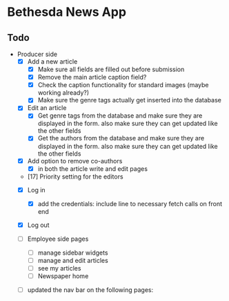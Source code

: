 # Bethesda News App

## Todo

- Producer side
    - [x] Add a new article
        - [x] Make sure all fields are filled out before submission
        - [x] Remove the main article caption field?
        - [x] Check the caption functionality for standard images (maybe working already?)
        - [x] Make sure the genre tags actually get inserted into the database
    - [x] Edit an article
        - [x] Get genre tags from the database and make sure they are displayed in the form. also make sure they can get updated like the other fields
        - [x] Get the authors from the database and make sure they are displayed in the form. also make sure they can get updated like the other fields
    - [x] Add option to remove co-authors
        - [x] in both the article write and edit pages
    - [17] Priority setting for the editors
    - [x] Log in
        - [x] add the credentials: include line to necessary fetch calls on front end 
    - [x] Log out


    - [ ] Employee side pages
        - [ ] manage sidebar widgets
        - [ ] manage and edit articles
        - [ ] see my articles
        - [ ] Newspaper home
    - [ ] updated the nav bar on the following pages:
        - [ ] write article
        - [ ] edit article
        - [ ] sidebar widget edit

- Consumer side
    - [x] Captions
    - [x] Article search page
        - [x] Footer
        - [x] Genre tags
        - [x] Author tags
        - [x] search algorithm?
        - [x] pagination? / Dynamic loading
        - [x] Dynamic link access from nav bar
        - [x] Make the article links work
    - [18] Make the reading time dynamically calculated and rendered
        - [19] might already be like this for the article search page 
    - [14] Author pages
        - [15] Viewing
        - [16] Editing?
    - [20] Properly accredit multiple authors on front end homepage
        - [21] currently it just shows 2 articles
    - [24] Make the metadata format properly
    - [x] Automate weather

- Both
    - [x] Sports
    - [x] Traffic alerts
    - [x] Weekend events
        - [x] Remember to make login required to edit the sidebar widgets
    - [22] Make the line spacing work properly even with paragraphs in the same text box for articles specifically
    - [23] Newsletter
    - [x] Change the "news" to "Matters" everywhere it's important


- Small fixes at the end
    - [ ] add the find articles page to the nav bar
    - [ ] Search bar works for article content as well as title
    - [ ] increase the articles loaded on page load and per pagination load so it doesnt get stuck with no scrollbar
    - [ ] Add the blue underline to the titles in the article search page
    - [ ] Make the main image captions not just be the title of the article
    - [ ] Stick a logout button on there somewhere

Routes I added the login_required decorator to:
- /write-article
- /edit-article/<int:article_id>
- /write-article
- /edit-article/<article_id>
- /logout

13
17